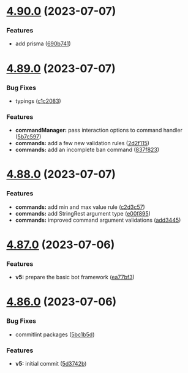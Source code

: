 # [4.90.0](https://github.com/onesoft-sudo/sudobot/compare/v4.89.0...v4.90.0) (2023-07-07)


### Features

* add prisma ([690b741](https://github.com/onesoft-sudo/sudobot/commit/690b7419ad866cc6edb6822ad70511748975ba63))



# [4.89.0](https://github.com/onesoft-sudo/sudobot/compare/v4.88.0...v4.89.0) (2023-07-07)


### Bug Fixes

* typings ([c1c2083](https://github.com/onesoft-sudo/sudobot/commit/c1c208305ee3b1318d27987e0c6be913f20b756a))


### Features

* **commandManager:** pass interaction options to command handler ([5b7c597](https://github.com/onesoft-sudo/sudobot/commit/5b7c5975ed3fe7c8f290e2f67f5da9e3a78764fa))
* **commands:** add a few new validation rules ([2d2f115](https://github.com/onesoft-sudo/sudobot/commit/2d2f115d3e21f9ae19335bce645db0ebe9b99114))
* **commands:** add an incomplete ban command ([837f823](https://github.com/onesoft-sudo/sudobot/commit/837f82309c221b7384429ee4e7ecdff5b8044eed))



# [4.88.0](https://github.com/onesoft-sudo/sudobot/compare/v4.87.0...v4.88.0) (2023-07-07)


### Features

* **commands:** add min and max value rule ([c2d3c57](https://github.com/onesoft-sudo/sudobot/commit/c2d3c57f7293f8fb364ff0c2375c72856f73f6c6))
* **commands:** add StringRest argument type ([e00f895](https://github.com/onesoft-sudo/sudobot/commit/e00f895f2fc9e595291bc9dbfe4aa3641c7965f6))
* **commands:** improved command argument validations ([add3445](https://github.com/onesoft-sudo/sudobot/commit/add34453631c5b41ccfd833344f5a77d3622a298))



# [4.87.0](https://github.com/onesoft-sudo/sudobot/compare/v4.86.0...v4.87.0) (2023-07-06)


### Features

* **v5:** prepare the basic bot framework ([ea77bf3](https://github.com/onesoft-sudo/sudobot/commit/ea77bf3c0ad838b40d9f8bc247215a114015860e))



# [4.86.0](https://github.com/onesoft-sudo/sudobot/compare/v4.85.2...v4.86.0) (2023-07-06)


### Bug Fixes

* commitlint packages ([5bc1b5d](https://github.com/onesoft-sudo/sudobot/commit/5bc1b5d24525fec1fe23bea99c627c82f7e5e59b))


### Features

* **v5:** initial commit ([5d3742b](https://github.com/onesoft-sudo/sudobot/commit/5d3742b53412f19b5c40f577e7426377ef707544))



